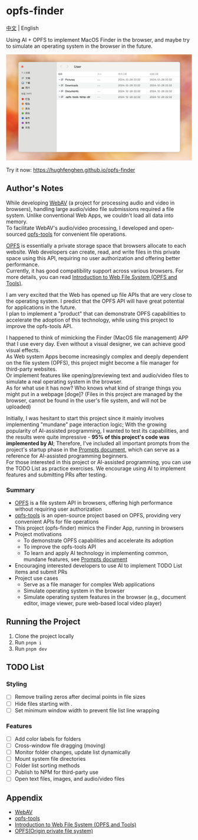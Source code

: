 # opfs-finder

[中文](./README.md) | English

Using AI + OPFS to implement MacOS Finder in the browser, and maybe try to simulate an operating system in the browser in the future.

![preview img](./preview.png)

Try it now: <https://hughfenghen.github.io/opfs-finder>

## Author's Notes

While developing [WebAV][1] (a project for processing audio and video in browsers), handling large audio/video file submissions required a file system. Unlike conventional Web Apps, we couldn't load all data into memory.  
To facilitate WebAV's audio/video processing, I developed and open-sourced [opfs-tools][2] for convenient file operations.

[OPFS][4] is essentially a private storage space that browsers allocate to each website. Web developers can create, read, and write files in this private space using this API, requiring no user authorization and offering better performance.  
Currently, it has good compatibility support across various browsers. For more details, you can read [Introduction to Web File System (OPFS and Tools)][3].

I am very excited that the Web has opened up file APIs that are very close to the operating system. I predict that the OPFS API will have great potential for applications in the future.  
I plan to implement a "product" that can demonstrate OPFS capabilities to accelerate the adoption of this technology, while using this project to improve the opfs-tools API.

I happened to think of mimicking the Finder (MacOS file management) APP that I use every day. Even without a visual designer, we can achieve good visual effects.  
As Web system Apps become increasingly complex and deeply dependent on the file system (OPFS), this project might become a file manager for third-party websites.  
Or implement features like opening/previewing text and audio/video files to simulate a real operating system in the browser.  
As for what use it has now? Who knows what kind of strange things you might put in a webpage [doge]? (Files in this project are managed by the browser, cannot be found in the user's file system, and will not be uploaded)

Initially, I was hesitant to start this project since it mainly involves implementing "mundane" page interaction logic;
With the growing popularity of AI-assisted programming, I wanted to test its capabilities, and the results were quite impressive - **95% of this project's code was implemented by AI**;
Therefore, I've included all important prompts from the project's startup phase in the [Prompts document](./prompts.md), which can serve as a reference for AI-assisted programming beginners.  
For those interested in this project or AI-assisted programming, you can use the TODO List as practice exercises. We encourage using AI to implement features and submitting PRs after testing.

### Summary

- [OPFS][4] is a file system API in browsers, offering high performance without requiring user authorization
- [opfs-tools][2] is an open-source project based on OPFS, providing very convenient APIs for file operations
- This project (opfs-finder) mimics the Finder App, running in browsers
- Project motivations
  - To demonstrate OPFS capabilities and accelerate its adoption
  - To improve the opfs-tools API
  - To learn and apply AI technology in implementing common, mundane features, see [Prompts document](./prompts.md)
- Encouraging interested developers to use AI to implement TODO List items and submit PRs
- Project use cases
  - Serve as a file manager for complex Web applications
  - Simulate operating system in the browser
  - Simulate operating system features in the browser (e.g., document editor, image viewer, pure web-based local video player)

## Running the Project

1. Clone the project locally
2. Run `pnpm i`
3. Run `pnpm dev`

## TODO List

### Styling

- [ ] Remove trailing zeros after decimal points in file sizes
- [ ] Hide files starting with .
- [ ] Set minimum window width to prevent file list line wrapping

### Features

- [ ] Add color labels for folders
- [ ] Cross-window file dragging (moving)
- [ ] Monitor folder changes, update list dynamically
- [ ] Mount system file directories
- [ ] Folder list sorting methods
- [ ] Publish to NPM for third-party use
- [ ] Open text files, images, and audio/video files

## Appendix

- [WebAV][1]
- [opfs-tools][2]
- [Introduction to Web File System (OPFS and Tools)][3]
- [OPFS(Origin private file system)][4]

[1]: https://github.com/bilibili/WebAV
[2]: https://github.com/hughfenghen/opfs-tools
[3]: https://hughfenghen.github.io/posts/2024/03/14/web-storage-and-opfs/
[4]: https://developer.mozilla.org/zh-CN/docs/Web/API/File_System_API/Origin_private_file_system
